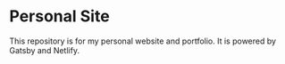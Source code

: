 # Personal Site

This repository is for my personal website and portfolio. It is powered by Gatsby and Netlify.

